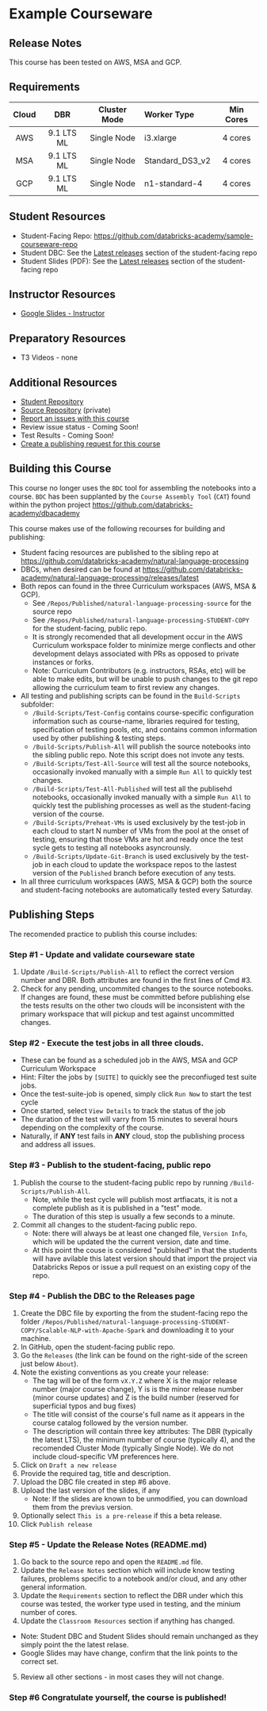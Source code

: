 # Example Courseware

## Release Notes
This course has been tested on AWS, MSA and GCP.<br/>

## Requirements
| Cloud |        DBR | Cluster Mode | Worker Type     | Min Cores |
|:-----:|:----------:|:------------:|:----------------|:---------:|
|   AWS | 9.1 LTS ML |  Single Node | i3.xlarge       | 4 cores   |
|   MSA | 9.1 LTS ML |  Single Node | Standard_DS3_v2 | 4 cores   |
|   GCP | 9.1 LTS ML |  Single Node | n1-standard-4   | 4 cores   |

## Student Resources
* Student-Facing Repo: https://github.com/databricks-academy/sample-courseware-repo
* Student DBC: See the [Latest releases](https://github.com/databricks-academy/natural-language-processing/releases/latest) section of the student-facing repo
* Student Slides (PDF): See the [Latest releases](https://github.com/databricks-academy/natural-language-processing/releases/latest) section of the student-facing repo

## Instructor Resources
* [Google Slides - Instructor](https://docs.google.com/presentation/d/1IE_nUvYm9cqlBznrNo_OJTX2eds8Xw4pTBU5IP2PUMg/edit?usp=sharing)

## Preparatory Resources
* T3 Videos - none

## Additional Resources
* [Student Repository](https://github.com/databricks-academy/natural-language-processing)
* [Source Repository](https://github.com/databricks-academy/natural-language-processing-source) (private)
* [Report an issues with this course](https://docs.google.com/forms/d/e/1FAIpQLScQAskPEY4Rq-Y0csOfZCGdDo_JjEphWSxfgLTZIof0cj5CaQ/viewform?usp=pp_url&entry.407881500=Natural+Language+Processing&entry.471704161=Instructor-Led)
* Review issue status - Coming Soon!
* Test Results - Coming Soon!
* [Create a publishing request for this course](https://docs.google.com/forms/d/e/1FAIpQLScD3Tn3t4u9i-10SYPCt1Qd1P4o2RiX6O_S3xn4HgQ2HvSNdQ/viewform?usp=pp_url&entry.407881500=Natural+Language+Processing&entry.471704161=Instructor-Led)

## Building this Course

This course no longer uses the `BDC` tool for assembling the notebooks into a course. `BDC` has been supplanted by the `Course Assembly Tool` (`CAT`) found within the python project https://github.com/databricks-academy/dbacademy

This course makes use of the following recourses for building and publishing:
* Student facing resources are published to the sibling repo at https://github.com/databricks-academy/natural-language-processing
* DBCs, when desired can be found at https://github.com/databricks-academy/natural-language-processing/releases/latest
* Both repos can found in the three Curriculum workspaces (AWS, MSA & GCP).
    * See `/Repos/Published/natural-language-processing-source` for the source repo
    * See `/Repos/Published/natural-language-processing-STUDENT-COPY` for the student-facing, public repo.
    * It is strongly recomended that all development occur in the AWS Curriculum workspace folder to minimize merge conflects and other development delays associated with PRs as opposed to private instances or forks.
    * Note: Curriculum Contributors (e.g. instructors, RSAs, etc) will be able to make edits, but will be unable to push changes to the git repo allowing the curriculum team to first review any changes.
* All testing and publishing scripts can be found in the `Build-Scripts` subfolder:
    * `/Build-Scripts/Test-Config` contains course-specific configuration information such as course-name, libraries required for testing, specification of testing pools, etc, and contains common information used by other publishing & testing steps. 
    * `/Build-Scripts/Publish-All` will publish the source notebooks into the sibling public repo. Note this script does not invote any tests.
    * `/Build-Scripts/Test-All-Source` will test all the source notebooks, occasionally invoked manually with a simple `Run All` to quickly test changes.
    * `/Build-Scripts/Test-All-Published` will test all the publisehd notebooks, occasionally invoked manually with a simple `Run All` to quickly test the publishing processes as well as the student-facing version of the course.
    * `/Build-Scripts/Preheat-VMs` is used exclusively by the test-job in each cloud to start N number of VMs from the pool at the onset of testing, ensuring that those VMs are hot and ready once the test sycle gets to testing all notebooks asyncrounsly.
    * `/Build-Scripts/Update-Git-Branch` is used exclusively by the test-job in each cloud to update the workspace repos to the lastest version of the `Published` branch before execution of any tests.
* In all three curriculum workspaces (AWS, MSA & GCP) both the source and student-facing notebooks are automatically tested every Saturday.

## Publishing Steps
The recomended practice to publish this course includes:

### Step #1 - Update and validate courseware state
1. Update `/Build-Scripts/Publish-All` to reflect the correct version number and DBR. Both attributes are found in the first lines of Cmd #3.
2. Check for any pending, uncommited changes to the source notebooks. If changes are found, these must be committed before publishing else the tests results on the other two clouds will be inconsistent with the primary workspace that will pickup and test against uncommitted changes.

### Step #2 - Execute the test jobs in all three clouds.
* These can be found as a scheduled job in the AWS, MSA and GCP Curriculum Workspace
* Hint: Filter the jobs by `[SUITE]` to quickly see the preconfiuged test suite jobs.
* Once the test-suite-job is opened, simply click `Run Now` to start the test cycle
* Once started, select `View Details` to track the status of the job
* The duration of the test will varry from 15 minutes to several hours depending on the complexity of the course.
* Naturally, if **ANY** test fails in **ANY** cloud, stop the publishing process and address all issues.

### Step #3 - Publish to the student-facing, public repo
1. Publish the course to the student-facing public repo by running `/Build-Scripts/Publish-All`.
    * Note, while the test cycle will publish most artfiacats, it is not a complete publish as it is published in a "test" mode.
    * The duration of this step is usually a few seconds to a minute.
2. Commit all changes to the student-facing public repo.
    * Note: there will always be at least one changed file, `Version Info`, which will be updated the the current version, date and time.
    * At this point the couse is considered "publsihed" in that the students will have avilable this latest version should that import the project via Databricks Repos or issue a pull request on an existing copy of the repo.

### Step #4 - Publish the DBC to the Releases page
1. Create the DBC file by exporting the from the student-facing repo the folder `/Repos/Published/natural-language-processing-STUDENT-COPY/Scalable-NLP-with-Apache-Spark` and downloading it to your machine.
2. In GitHub, open the student-facing public repo.
3. Go the `Releases` (the link can be found on the right-side of the screen just below `About`).
4. Note the existing conventions as you create your release:
    * The tag will be of the form `vX.Y.Z` where X is the major release number (major course change), Y is is the minor release number (minor course updates) and Z is the build number (reserved for superficial typos and bug fixes)
    * The title will consist of the course's full name as it appears in the course catalog followed by the version number.
    * The description will contain three key attributes: The DBR (typically the latest LTS), the minimum number of course (typically 4), and the recomended Cluster Mode (typically Single Node). We do not include cloud-specific VM preferences here.
5. Click on `Draft a new release`
6. Provide the required tag, title and description.
7. Upload the DBC file created in step #6 above.
8. Upload the last version of the slides, if any
    * Note: If the slides are known to be unmodified, you can download them from the previus version.
9. Optionally select `This is a pre-release` if this a beta release.
10. Click `Publish release`

### Step #5 - Update the Release Notes (README.md)
1. Go back to the source repo and open the `README.md` file.
2. Update the `Release Notes` section which will include know testing failures, problems specific to a notebook and/or cloud, and any other general information.
3. Update the `Requirements` section to reflect the DBR under which this course was tested, the worker type used in testing, and the minium number of cores.
4. Update the `Classroom Resources` section if anything has changed.
  * Note: Student DBC and Student Slides should remain unchanged as they simply point the the latest relase.
  * Google Slides may have change, confirm that the link points to the correct set.
5. Review all other sections - in most cases they will not change.
   
  
### Step #6 Congratulate yourself, the course is published!
